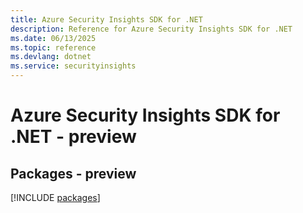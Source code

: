 ```yaml
---
title: Azure Security Insights SDK for .NET
description: Reference for Azure Security Insights SDK for .NET
ms.date: 06/13/2025
ms.topic: reference
ms.devlang: dotnet
ms.service: securityinsights
---
```

# Azure Security Insights SDK for .NET - preview
## Packages - preview
[!INCLUDE [packages](security-insights-index.md)]